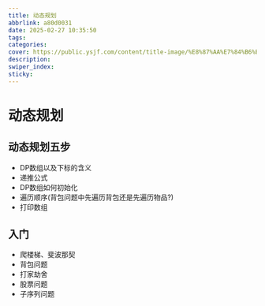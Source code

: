```yaml
---
title: 动态规划
abbrlink: a80d0031
date: 2025-02-27 10:35:50
tags:
categories:
cover: https://public.ysjf.com/content/title-image/%E8%87%AA%E7%84%B6%E9%A3%8E%E6%99%AF-%E6%96%B0%E9%BE%99%E7%BA%A2%E5%B1%B1-03-%E5%85%A8%E6%99%AF.jpg
description:
swiper_index:
sticky:
---
```


# 动态规划

## 动态规划五步

- DP数组以及下标的含义
- 递推公式
- DP数组如何初始化
- 遍历顺序(背包问题中先遍历背包还是先遍历物品?)
- 打印数组

## 入门
 
 - 爬楼梯、斐波那契
 - 背包问题
 - 打家劫舍
 - 股票问题
 - 子序列问题
